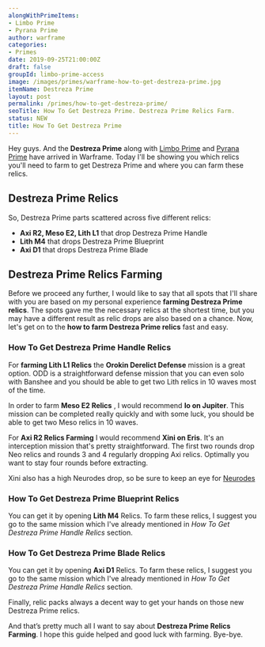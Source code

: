 ```yaml
---
alongWithPrimeItems:
- Limbo Prime
- Pyrana Prime
author: warframe
categories:
- Primes
date: 2019-09-25T21:00:00Z
draft: false
groupId: limbo-prime-access
image: /images/primes/warframe-how-to-get-destreza-prime.jpg
itemName: Destreza Prime
layout: post
permalink: /primes/how-to-get-destreza-prime/
seoTitle: How To Get Destreza Prime. Destreza Prime Relics Farm.
status: NEW
title: How To Get Destreza Prime
---
```

<p>Hey guys. And the <strong>Destreza Prime</strong> along with <a href="/primes/how-to-get-limbo-prime/" title="How To Get Limbo Prime">Limbo Prime</a> and <a href="/primes/how-to-get-pyrana-prime/" title="How To Get Pyrana Prime">Pyrana Prime</a> have arrived in Warframe. Today I'll be showing you which relics you'll need to farm to get Destreza Prime and where you can farm these relics.</p><!--more--> <h2>Destreza Prime Relics</h2> <p>So, Destreza Prime parts scattered across five different relics:</p> <ul>  <li> <b>Axi R2, Meso E2, Lith L1</b> that drop Destreza Prime Handle </li>  <li> <b>Lith M4</b> that drops Destreza Prime Blueprint </li>  <li> <b>Axi D1</b> that drops Destreza Prime Blade </li>  </ul> <h2>Destreza Prime Relics Farming</h2> <p>Before we proceed any further, I would like to say that all spots that I'll share with you are based on my personal experience <strong>farming Destreza Prime relics</strong>. The spots gave me the necessary relics at the shortest time, but you may have a different result as relic drops are also based on a chance. Now, let's get on to the <strong>how to farm Destreza Prime relics</strong> fast and easy.</p>  <h3>How To Get Destreza Prime Handle Relics</h3>    <p>For <strong>farming Lith L1 Relics</strong> the <b>Orokin Derelict Defense</b> mission is a great option. ODD is a straightforward defense mission that you can even solo with Banshee and you should be able to get two Lith relics in 10 waves most of the time.</p>        <p>In order to farm <b>Meso E2 Relics</b> , I would recommend <b>Io on Jupiter</b>. This mission can be completed really quickly and with some luck, you should be able to get two Meso relics in 10 waves.</p>        <p>For <b>Axi R2 Relics Farming</b> I would recommend <b>Xini on Eris</b>. It's an interception mission that's pretty straightforward. The first two rounds drop Neo relics and rounds 3 and 4 regularly dropping Axi relics. Optimally you want to stay four rounds before extracting.</p> <p>Xini also has a high Neurodes drop, so be sure to keep an eye for <a href="/warframe-neurodes-farming/" title="Warframe Neurodes Farming">Neurodes</a></p>       <h3>How To Get Destreza Prime Blueprint Relics</h3>    <p>   You    can get it by opening <b>Lith M4</b> Relics. To farm these relics, I suggest you go to the same mission which I've already mentioned in <em>How To Get Destreza Prime Handle Relics</em> section.</p>    <h3>How To Get Destreza Prime Blade Relics</h3>    <p>   You    can get it by opening <b>Axi D1</b> Relics. To farm these relics, I suggest you go to the same mission which I've already mentioned in <em>How To Get Destreza Prime Handle Relics</em> section.</p>     <p>Finally, relic packs always a decent way to get your hands on those new Destreza Prime relics.</p> <p>And that’s pretty much all I want to say about <strong>Destreza Prime Relics Farming</strong>. I hope this guide helped and good luck with farming. Bye-bye.</p>